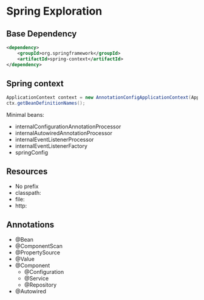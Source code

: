 # Spring Exploration

## Base Dependency

```xml
<dependency>
    <groupId>org.springframework</groupId>
    <artifactId>spring-context</artifactId>
</dependency>
```

## Spring context

```java
ApplicationContext context = new AnnotationConfigApplicationContext(AppConfig.class);
ctx.getBeanDefinitionNames();
```

Minimal beans:
- internalConfigurationAnnotationProcessor
- internalAutowiredAnnotationProcessor
- internalEventListenerProcessor
- internalEventListenerFactory
- springConfig

## Resources

- No prefix
- classpath:
- file:
- http:

## Annotations

- @Bean
- @ComponentScan
- @PropertySource
- @Value
- @Component
  - @Configuration
  - @Service
  - @Repository
- @Autowired
